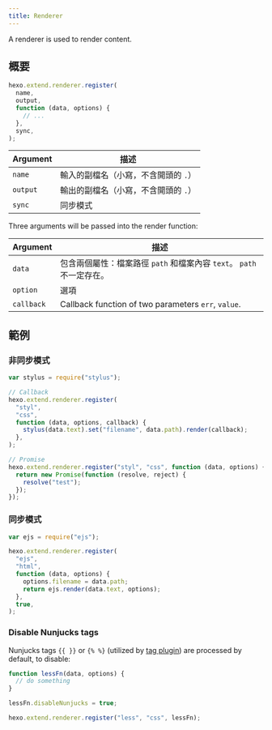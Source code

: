 ```yaml
---
title: Renderer
---
```


A renderer is used to render content.

## 概要

```js
hexo.extend.renderer.register(
  name,
  output,
  function (data, options) {
    // ...
  },
  sync,
);
```

| Argument | 描述                   |
| -------- | -------------------- |
| `name`   | 輸入的副檔名（小寫，不含開頭的 `.`） |
| `output` | 輸出的副檔名（小寫，不含開頭的 `.`） |
| `sync`   | 同步模式                 |

Three arguments will be passed into the render function:

| Argument   | 描述                                                  |
| ---------- | --------------------------------------------------- |
| `data`     | 包含兩個屬性：檔案路徑 `path` 和檔案內容 `text`。 `path` 不一定存在。      |
| `option`   | 選項                                                  |
| `callback` | Callback function of two parameters `err`, `value`. |

## 範例

### 非同步模式

```js
var stylus = require("stylus");

// Callback
hexo.extend.renderer.register(
  "styl",
  "css",
  function (data, options, callback) {
    stylus(data.text).set("filename", data.path).render(callback);
  },
);

// Promise
hexo.extend.renderer.register("styl", "css", function (data, options) {
  return new Promise(function (resolve, reject) {
    resolve("test");
  });
});
```

### 同步模式

```js
var ejs = require("ejs");

hexo.extend.renderer.register(
  "ejs",
  "html",
  function (data, options) {
    options.filename = data.path;
    return ejs.render(data.text, options);
  },
  true,
);
```

### Disable Nunjucks tags

Nunjucks tags `{{ }}` or `{% %}` (utilized by [tag plugin](/docs/tag-plugins)) are processed by default, to disable:

```js
function lessFn(data, options) {
  // do something
}

lessFn.disableNunjucks = true;

hexo.extend.renderer.register("less", "css", lessFn);
```
